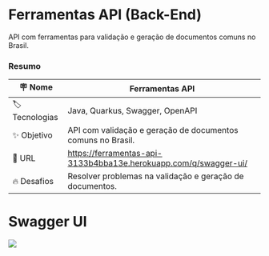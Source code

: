 # Ferramentas API (Back-End)

API com ferramentas para validação e geração de documentos comuns no Brasil.

### Resumo

| :placard: Nome |  **Ferramentas API**   
| --------------------  | -------
| :label:Tecnologias | Java, Quarkus, Swagger, OpenAPI
| :sparkles: Objetivo   | API com validação e geração de documentos comuns no Brasil.
| :rocket: URL        | https://ferramentas-api-3133b4bba13e.herokuapp.com/q/swagger-ui/
| :fire: Desafios     | Resolver problemas na validação e geração de documentos.

# Swagger UI

![](https://i.imgur.com/bPFzlW0.png)
